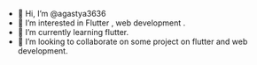 - 👋 Hi, I’m @agastya3636
- 👀 I’m interested in Flutter , web development .
- 🌱 I’m currently learning flutter.
- 💞️ I’m looking to collaborate on some project on flutter and web development.
<!--📫 How to reach me ...

agastya3636/agastya3636 is a ✨ special ✨ repository because its `README.md` (this file) appears on your GitHub profile.
You can click the Preview link to take a look at your changes.
--->
